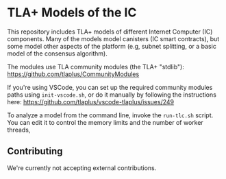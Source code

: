 # TLA+ Models of the IC

This repository includes TLA+ models of different Internet Computer (IC) components. Many of the models model canisters (IC smart contracts), but some model other aspects of the platform (e.g, subnet splitting, or a basic model of the consensus algorithm).

The modules use TLA community modules (the TLA+ "stdlib"):
https://github.com/tlaplus/CommunityModules

If you're using VSCode, you can set up the required community modules paths using `init-vscode.sh`, or do it manually by following the instructions here:
https://github.com/tlaplus/vscode-tlaplus/issues/249

To analyze a model from the command line, invoke the `run-tlc.sh` script.
You can edit it to control the memory limits and the number of worker threads,

## Contributing

We're currently not accepting external contributions.

